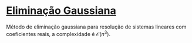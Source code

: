 # [Eliminação Gaussiana](gauss.cpp)

Método de eliminação gaussiana para resolução de sistemas lineares com coeficientes reais, a complexidade é $\mathcal{O}(n^3)$.
